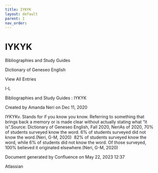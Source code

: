 ```yaml
---
title: IYKYK
layout: default
parent: I
nav_order:
---
```


# IYKYK

Bibliographies and Study Guides

Dictionary of Geneseo English

View All Entries

I-L

Bibliographies and Study Guides : IYKYK

Created by  Amanda Neri on Dec 11, 2020

IYKYKv. Stands for if you know you know. Referring to something that brings back a memory or is made clear without actually stating what “it is”.Source: Dictionary of Geneseo English, Fall 2020, NeriAs of 2020, 70% of students surveyed know the word. 6% of students surveyed did not know the word.(Neri, G-M, 2020)  82% of students surveyed know the word, while 6% of students did not know the word. Of those surveyed, 100% believed it originated elsewhere.(Neri, G-M, 2020)

Document generated by Confluence on May 22, 2023 12:37

Atlassian
